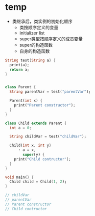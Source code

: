 # temp

- 类继承后，类实例的初始化顺序
    - 类按顺序定义的变量
    - initializer list
    - super类型按顺序定义的成员变量
    - super的构造函数
    - 自身的构造函数

```Dart
String test(String a) {
  print(a);
  return a;
}


class Parent {
  String parentVar = test("parentVar");

  Parent(int x) {
    print("Parent constructor");
  }
}

class Child extends Parent {
  int a = 0;

  String childVar = test("childVar");

  Child(int x, int y)
      : a = x,
        super(y) {
    print("Child contructor");
  }
}

void main() {
  Child child = Child(1, 2);
}

// childVar
// parentVar
// Parent constructor
// Child contructor

```